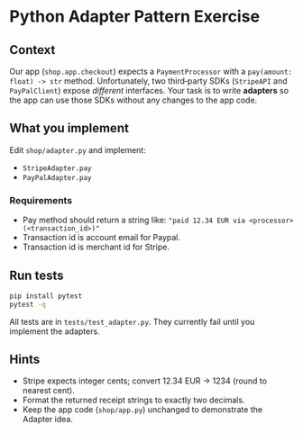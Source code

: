 
# Python Adapter Pattern Exercise

## Context

Our app (`shop.app.checkout`) expects a `PaymentProcessor` with a `pay(amount: float) -> str` method.
Unfortunately, two third‑party SDKs (`StripeAPI` and `PayPalClient`) expose *different* interfaces.
Your task is to write **adapters** so the app can use those SDKs without any changes to the app code.

## What you implement

Edit `shop/adapter.py` and implement:

- `StripeAdapter.pay`
- `PayPalAdapter.pay`

### Requirements

- Pay method should return a string like: `"paid 12.34 EUR via <processor> (<transaction_id>)"`
- Transaction id is account email for Paypal.
- Transaction id is merchant id for Stripe.

## Run tests

```bash
pip install pytest
pytest -q
```

All tests are in `tests/test_adapter.py`. They currently fail until you implement the adapters.

## Hints

- Stripe expects integer cents; convert 12.34 EUR -> 1234 (round to nearest cent).
- Format the returned receipt strings to exactly two decimals.
- Keep the app code (`shop/app.py`) unchanged to demonstrate the Adapter idea.
